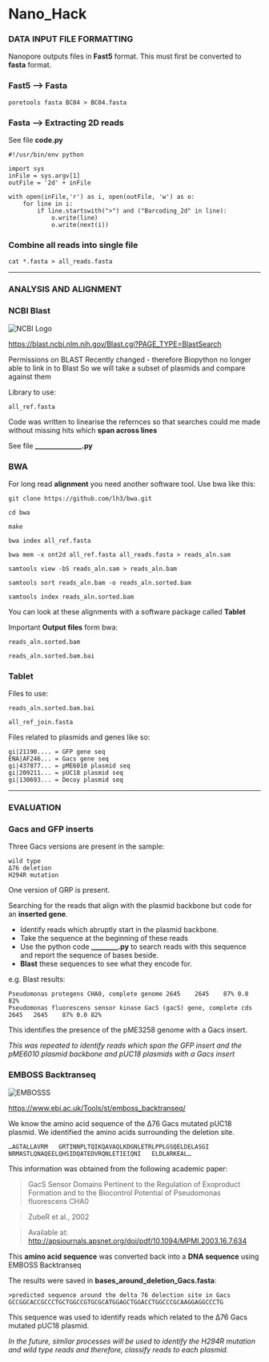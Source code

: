 # Nano_Hack

### DATA INPUT FILE FORMATTING

Nanopore outputs files in **Fast5** format. This must first be converted to **fasta** format.

### Fast5 --> Fasta 

	poretools fasta BC04 > BC04.fasta

### Fasta --> Extracting 2D reads

See file **code.py**

    #!/usr/bin/env python

    import sys
    inFile = sys.argv[1]
    outFile = '2d' + inFile

    with open(inFile,'r') as i, open(outFile, 'w') as o:
    	for line in i:
	    	if line.startswith(">") and ("Barcoding_2d" in line):
		    	o.write(line)
		    	o.write(next(i))

### Combine all reads into single file

	cat *.fasta > all_reads.fasta
------------------------------------------------------------------------------------------------------------------
### ANALYSIS AND ALIGNMENT 

### NCBI Blast
![NCBI Logo](https://blast.ncbi.nlm.nih.gov/images/nucleutide-blast-cover.png)

https://blast.ncbi.nlm.nih.gov/Blast.cgi?PAGE_TYPE=BlastSearch

Permissions on BLAST Recently changed - therefore Biopython no longer able to link in to Blast
So we will take a subset of plasmids and compare against them 

Library to use:

	all_ref.fasta

Code was written to linearise the refernces so that searches could me made without missing hits which **span across lines**

See file **______________.py**

### BWA

For long read **alignment** you need another software tool. Use bwa like this:

    git clone https://github.com/lh3/bwa.git

    cd bwa

    make

    bwa index all_ref.fasta

    bwa mem -x ont2d all_ref.fasta all_reads.fasta > reads_aln.sam

    samtools view -bS reads_aln.sam > reads_aln.bam

    samtools sort reads_aln.bam -o reads_aln.sorted.bam
    
    samtools index reads_aln.sorted.bam

  You can look at these alignments with a software package called **Tablet**

Important **Output files** form bwa:
	
	reads_aln.sorted.bam
	
	reads_aln.sorted.bam.bai


### Tablet

Files to use:

	reads_aln.sorted.bam.bai
	
	all_ref_join.fasta

Files related to plasmids and genes like so:

	gi|21190.... = GFP gene seq
	ENA|AF246... = Gacs gene seq
	gi|437877... = pME6010 plasmid seq
	gi|209211... = pUC18 plasmid seq
	gi|130693... = Decoy plasmid seq
	
	
------------------------------------------------------------------------------------------------------------------
### EVALUATION 

### Gacs and GFP inserts

Three Gacs versions are present in the sample:
	
	wild type
	Δ76 deletion
	H294R mutation
	
One version of GRP is present.
	
Searching for the reads that align with the plasmid backbone but code for an **inserted gene**.

- Identify reads which abruptly start in the plasmid backbone.
- Take the sequence at the beginning of these reads
- Use the python code **________.py** to search reads with this sequence and report the sequence of bases beside.
- **Blast** these sequences to see what they encode for.

e.g. Blast results:

	Pseudomonas protegens CHA0, complete genome 2645    2645    87% 0.0 82% 
	Pseudomonas fluorescens sensor kinase GacS (gacS) gene, complete cds 2645   2645    87% 0.0 82% 
	
This identifies the presence of the pME3258 genome with a Gacs insert.

*This was repeated to identify reads which span the GFP insert and the pME6010 plasmid backbone and pUC18 plasmids with a Gacs insert*

### EMBOSS Backtranseq

![EMBOSSS](https://www.ebi.ac.uk/web_guidelines/images/logos/EMBL-EBI/EMBL_EBI_Logo_black.png)

https://www.ebi.ac.uk/Tools/st/emboss_backtranseq/

We know the amino acid sequence of the Δ76 Gacs mutated pUC18 plasmid.
We identified the amino acids surrounding the deletion site.

	…AGTALLAVRM   GRTINNPLTQIKQAVAQLKDGNLETRLPPLGSQELDELASGI
	NRMASTLQNAQEELQHSIDQATEDVRQNLETIEIQNI   ELDLARKEAL…
	
This information was obtained from the following academic paper:

> GacS Sensor Domains Pertinent to the Regulation of Exoproduct Formation and 
> to the Biocontrol Potential of Pseudomonas fluorescens CHA0
	
> ZubeR et al., 2002

> Available at: http://apsjournals.apsnet.org/doi/pdf/10.1094/MPMI.2003.16.7.634

This **amino acid sequence** was converted back into a **DNA sequence** using EMBOSS Backtranseq


The results were saved in **bases_around_deletion_Gacs.fasta**:

	>predicted sequence around the delta 76 delection site in Gacs
	GCCGGCACCGCCCTGCTGGCCGTGCGCATGGAGCTGGACCTGGCCCGCAAGGAGGCCCTG

This sequence was used to identify reads which related to the Δ76 Gacs mutated pUC18 plasmid.

*In the future, similar processes will be used to identify the H294R mutation and wild type reads and therefore, classify reads to each plasmid.*










